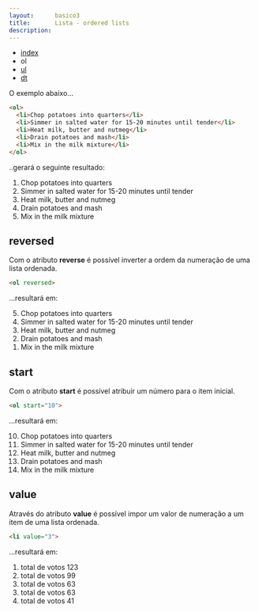```yaml
---
layout:      basico3
title:       Lista - ordered lists
description:
---
```


<ul class="nav">
  <li class="nav-item">
    <a class="nav-link" href="../">index</a>
  </li>
  <li class="nav-item">
    <a class="nav-link disabled" >ol</a>
  </li>
  <li class="nav-item">
    <a class="nav-link" href="../unordered-lists/">ul</a>
  </li>
  <li class="nav-item">
    <a class="nav-link" href="../definition-lists/">dt</a>
  </li>
</ul>

O exemplo abaixo...

```html
<ol>
  <li>Chop potatoes into quarters</li>
  <li>Simmer in salted water for 15-20 minutes until tender</li>
  <li>Heat milk, butter and nutmeg</li>
  <li>Drain potatoes and mash</li>
  <li>Mix in the milk mixture</li>
</ol>
```

..gerará o seguinte resultado:

<ol>
  <li>Chop potatoes into quarters</li>
  <li>Simmer in salted water for 15-20 minutes until tender</li>
  <li>Heat milk, butter and nutmeg</li>
  <li>Drain potatoes and mash</li>
  <li>Mix in the milk mixture</li>
</ol>


## reversed

Com o atributo __reverse__ é possível inverter a ordem da numeração de uma lista ordenada.

```html
<ol reversed>
```

...resultará em:

<ol reversed>
  <li>Chop potatoes into quarters</li>
  <li>Simmer in salted water for 15-20 minutes until tender</li>
  <li>Heat milk, butter and nutmeg</li>
  <li>Drain potatoes and mash</li>
  <li>Mix in the milk mixture</li>
</ol>


## start

Com o atributo __start__ é possível atribuir um número para o item inicial.

```html
<ol start="10">
```

...resultará em:

<ol start="10">
  <li>Chop potatoes into quarters</li>
  <li>Simmer in salted water for 15-20 minutes until tender</li>
  <li>Heat milk, butter and nutmeg</li>
  <li>Drain potatoes and mash</li>
  <li>Mix in the milk mixture</li>
</ol>


## value

Através do atributo __value__ é possível impor um valor de numeração a um item de uma lista ordenada.

```html
<li value="3">
```

...resultará em:

<ol>
  <li>total de votos 123</li>
  <li>total de votos 99</li>
  <li>total de votos 63</li>
  <li value="3">total de votos 63</li>
  <li>total de votos 41</li>

</ol>
